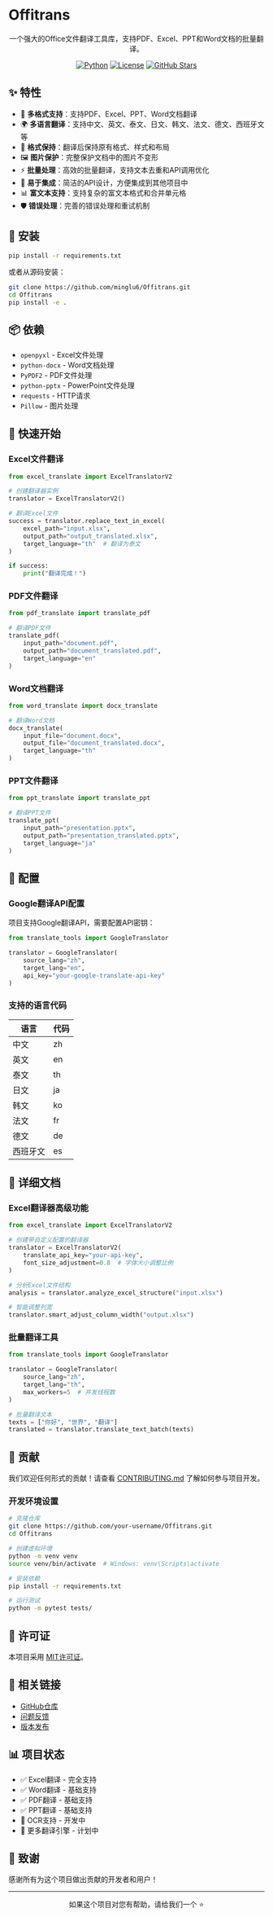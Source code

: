 # Offitrans

<div align="center">

一个强大的Office文件翻译工具库，支持PDF、Excel、PPT和Word文档的批量翻译。

[![Python](https://img.shields.io/badge/Python-3.7+-blue.svg)](https://www.python.org/)
[![License](https://img.shields.io/badge/License-MIT-green.svg)](LICENSE)
[![GitHub Stars](https://img.shields.io/github/stars/your-username/Offitrans.svg)](https://github.com/your-username/Offitrans/stargazers)

</div>

## ✨ 特性

- 🔄 **多格式支持**：支持PDF、Excel、PPT、Word文档翻译
- 🌍 **多语言翻译**：支持中文、英文、泰文、日文、韩文、法文、德文、西班牙文等
- 🎨 **格式保持**：翻译后保持原有格式、样式和布局
- 🖼️ **图片保护**：完整保护文档中的图片不变形
- ⚡ **批量处理**：高效的批量翻译，支持文本去重和API调用优化
- 🔧 **易于集成**：简洁的API设计，方便集成到其他项目中
- 📊 **富文本支持**：支持复杂的富文本格式和合并单元格
- 🛡️ **错误处理**：完善的错误处理和重试机制

## 🚀 安装

```bash
pip install -r requirements.txt
```

或者从源码安装：

```bash
git clone https://github.com/minglu6/Offitrans.git
cd Offitrans
pip install -e .
```

## 📦 依赖

- `openpyxl` - Excel文件处理
- `python-docx` - Word文档处理  
- `PyPDF2` - PDF文件处理
- `python-pptx` - PowerPoint文件处理
- `requests` - HTTP请求
- `Pillow` - 图片处理

## 🎯 快速开始

### Excel文件翻译

```python
from excel_translate import ExcelTranslatorV2

# 创建翻译器实例
translator = ExcelTranslatorV2()

# 翻译Excel文件
success = translator.replace_text_in_excel(
    excel_path="input.xlsx",
    output_path="output_translated.xlsx", 
    target_language="th"  # 翻译为泰文
)

if success:
    print("翻译完成！")
```

### PDF文件翻译

```python
from pdf_translate import translate_pdf

# 翻译PDF文件
translate_pdf(
    input_path="document.pdf",
    output_path="document_translated.pdf",
    target_language="en"
)
```

### Word文档翻译

```python
from word_translate import docx_translate

# 翻译Word文档
docx_translate(
    input_file="document.docx",
    output_file="document_translated.docx",
    target_language="th"
)
```

### PPT文件翻译

```python
from ppt_translate import translate_ppt

# 翻译PPT文件
translate_ppt(
    input_path="presentation.pptx", 
    output_path="presentation_translated.pptx",
    target_language="ja"
)
```

## 🔧 配置

### Google翻译API配置

项目支持Google翻译API，需要配置API密钥：

```python
from translate_tools import GoogleTranslator

translator = GoogleTranslator(
    source_lang="zh",
    target_lang="en", 
    api_key="your-google-translate-api-key"
)
```

### 支持的语言代码

| 语言 | 代码 |
|------|------|
| 中文 | zh |
| 英文 | en |
| 泰文 | th |
| 日文 | ja |
| 韩文 | ko |
| 法文 | fr |
| 德文 | de |
| 西班牙文 | es |

## 📖 详细文档

### Excel翻译器高级功能

```python
from excel_translate import ExcelTranslatorV2

# 创建带自定义配置的翻译器
translator = ExcelTranslatorV2(
    translate_api_key="your-api-key",
    font_size_adjustment=0.8  # 字体大小调整比例
)

# 分析Excel文件结构
analysis = translator.analyze_excel_structure("input.xlsx")

# 智能调整列宽
translator.smart_adjust_column_width("output.xlsx")
```

### 批量翻译工具

```python
from translate_tools import GoogleTranslator

translator = GoogleTranslator(
    source_lang="zh",
    target_lang="th",
    max_workers=5  # 并发线程数
)

# 批量翻译文本
texts = ["你好", "世界", "翻译"]
translated = translator.translate_text_batch(texts)
```

## 🤝 贡献

我们欢迎任何形式的贡献！请查看 [CONTRIBUTING.md](CONTRIBUTING.md) 了解如何参与项目开发。

### 开发环境设置

```bash
# 克隆仓库
git clone https://github.com/your-username/Offitrans.git
cd Offitrans

# 创建虚拟环境
python -m venv venv
source venv/bin/activate  # Windows: venv\Scripts\activate

# 安装依赖
pip install -r requirements.txt

# 运行测试
python -m pytest tests/
```

## 📝 许可证

本项目采用 [MIT许可证](LICENSE)。

## 🔗 相关链接

- [GitHub仓库](https://github.com/your-username/Offitrans)
- [问题反馈](https://github.com/your-username/Offitrans/issues)
- [版本发布](https://github.com/your-username/Offitrans/releases)

## 📊 项目状态

- ✅ Excel翻译 - 完全支持
- ✅ Word翻译 - 基础支持  
- ✅ PDF翻译 - 基础支持
- ✅ PPT翻译 - 基础支持
- 🔄 OCR支持 - 开发中
- 🔄 更多翻译引擎 - 计划中

## 🙏 致谢

感谢所有为这个项目做出贡献的开发者和用户！

---

<div align="center">
如果这个项目对您有帮助，请给我们一个 ⭐️
</div>